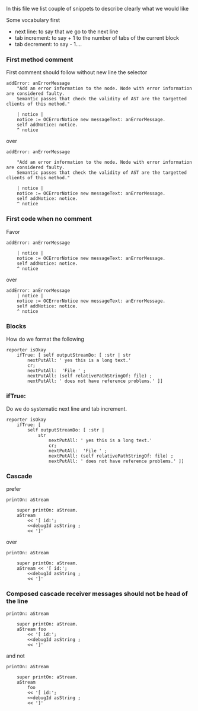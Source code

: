 In this file we list couple of snippets to describe clearly what we would like



Some vocabulary first

- next line: to say that we go to the next line
- tab increment: to say + 1 to the number of tabs of the current block
- tab decrement: to say - 1....


### First method comment

First comment should follow without new line the selector 

```
addError: anErrorMessage	"Add an error information to the node. Node with error information are considered faulty.	Semantic passes that check the validity of AST are the targetted clients of this method."	| notice |	notice := OCErrorNotice new messageText: anErrorMessage.	self addNotice: notice.	^ notice
```

over

```
addError: anErrorMessage
	"Add an error information to the node. Node with error information are considered faulty.	Semantic passes that check the validity of AST are the targetted clients of this method."	| notice |	notice := OCErrorNotice new messageText: anErrorMessage.	self addNotice: notice.	^ notice
```
### First code when no comment

Favor 
```
addError: anErrorMessage	| notice |	notice := OCErrorNotice new messageText: anErrorMessage.	self addNotice: notice.	^ notice
```

over

```
addError: anErrorMessage
	| notice |	notice := OCErrorNotice new messageText: anErrorMessage.	self addNotice: notice.	^ notice
```







### Blocks 

How do we format the following 

```
reporter isOkay	ifTrue: [ self outputStreamDo: [ :str | str 
		nextPutAll: ' yes this is a long text.' 		cr;		nextPutAll:  'File ' ; 		nextPutAll: (self relativePathStringOf: file) ; 		nextPutAll: ' does not have reference problems.' ]]
```

### ifTrue: 


Do we do systematic next line and tab increment.

```
reporter isOkay	ifTrue: [ 
		self outputStreamDo: [ :str | 
			str 
				nextPutAll: ' yes this is a long text.' 				cr;				nextPutAll:  'File ' ; 				nextPutAll: (self relativePathStringOf: file) ; 				nextPutAll: ' does not have reference problems.' ]]
```






### Cascade

prefer

```
printOn: aStream	super printOn: aStream.	aStream 		<< '[ id:'; 		<<debugId asString ; 		<< ']' 
```

over 

```
printOn: aStream	super printOn: aStream.	aStream << '[ id:'; 		<<debugId asString ; 		<< ']' 
```


### Composed cascade receiver messages should not be head of the line 

```
printOn: aStream	super printOn: aStream.	aStream foo 		<< '[ id:'; 		<<debugId asString ; 		<< ']' 
```

and not 

```
printOn: aStream	super printOn: aStream.	aStream 
		foo		<< '[ id:'; 		<<debugId asString ; 		<< ']' 
```